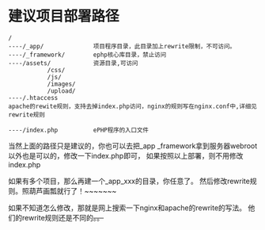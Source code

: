 # 建议项目部署路径

```
/
----/_app/              项目程序目录，此目录加上rewrite限制，不可访问。
----/_framework/        ephp核心库目录，禁止访问
----/assets/            资源目录,可访问
           /css/           
           /js/
           /images/
           /upload/
----/.htaccess          
apache的rewite规则，支持去掉index.php访问，nginx的规则写在nginx.conf中,详细见rewrite规则

----/index.php          ePHP程序的入口文件
```

    
当然上面的路径只是建议的，你也可以去把_app _framework拿到服务器webroot以外也是可以的，修改一下index.php即可，
如果按照以上部署，则不用修改index.php

如果有多个项目，那么再建一个_app_xxx的目录，你任意了。
然后修改rewrite规则。照葫芦画瓢就行了！~~~~~~~

如果不知道怎么修改，那就是网上搜索一下nginx和apache的rewrite的写法。
他们的rewrite规则还是不同的~~。。~~
